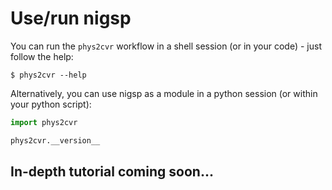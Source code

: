 Use/run nigsp
=============

You can run the `phys2cvr` workflow in a shell session (or in your code) - just follow the help:
```shell
$ phys2cvr --help
```

Alternatively, you can use nigsp as a module in a python session (or within your python script):
```python
import phys2cvr

phys2cvr.__version__
```

## In-depth tutorial coming soon...
